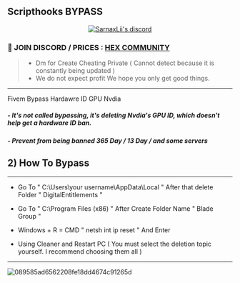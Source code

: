 ## Scripthooks BYPASS


  <p align="center">
    <a href="https://discord.com/users/943374631644045363">
        <img title="Sarnax discord" alt="SarnaxLii's discord" src="https://discord.c99.nl/widget/theme-3/943374631644045363.png"/>
    </a>
</p>

### 💬 JOIN DISCORD / PRICES : [HEX COMMUNITY](https://discord.gg/v2sGDG5RcF)
> - Dm for Create Cheating Private ( Cannot detect because it is constantly being updated )
> - We do not expect profit We hope you only get good things.

***

Fivem Bypass  Hardawre ID GPU Nvdia

##### - It's not called bypassing, it's deleting Nvdia's GPU ID, which doesn't help get a hardware ID ban.

##### - Prevent from being banned 365 Day / 13 Day / and some servers



## 2) How To Bypass 

***
- Go To " C:\Users\your username\AppData\Local " After that delete Folder  " DigitalEntitlements " 

- Go To " C:\Program Files (x86) " After Create Folder Name " Blade Group " 

- Windows + R = CMD  " netsh int ip reset " And Enter 

- Using Cleaner and Restart PC ( You must select the deletion topic yourself. I recommend choosing them all ) 
***


![089585ad6562208fe18dd4674c91265d](https://user-images.githubusercontent.com/94861415/158256368-9921c958-07ed-4497-8698-bc8dfb7aff84.jpg)

